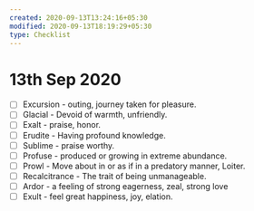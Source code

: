 ```yaml
---
created: 2020-09-13T13:24:16+05:30
modified: 2020-09-13T18:19:29+05:30
type: Checklist
---
```


# 13th Sep 2020

- [ ] Excursion - outing, journey taken for pleasure.
- [ ] Glacial - Devoid of warmth, unfriendly.
- [ ] Exalt - praise, honor.
- [ ] Erudite - Having profound knowledge.
- [ ] Sublime - praise worthy.
- [ ] Profuse - produced or growing in extreme abundance.
- [ ] Prowl - Move about in or as if in a predatory manner, Loiter.
- [ ] Recalcitrance - The trait of being unmanageable.
- [ ] Ardor - a feeling of strong eagerness, zeal, strong love
- [ ] Exult - feel great happiness, joy, elation.